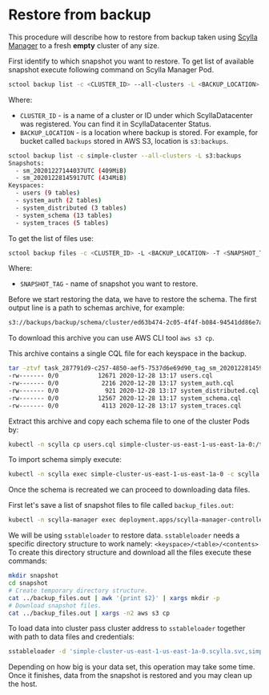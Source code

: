 # Restore from backup

This procedure will describe how to restore from backup taken using [Scylla Manager](../manager.md) to a fresh **empty** cluster of any size.

First identify to which snapshot you want to restore. To get list of available snapshot execute following command on Scylla Manager Pod.
```bash
sctool backup list -c <CLUSTER_ID> --all-clusters -L <BACKUP_LOCATION>
```

Where:
* `CLUSTER_ID` - is a name of a cluster or ID under which ScyllaDatacenter was registered. You can find it in ScyllaDatacenter Status.
* `BACKUP_LOCATION` - is a location where backup is stored. For example, for bucket called `backups` stored in AWS S3, location is `s3:backups`.

```bash
sctool backup list -c simple-cluster --all-clusters -L s3:backups
Snapshots:
  - sm_20201227144037UTC (409MiB)
  - sm_20201228145917UTC (434MiB)
Keyspaces:
  - users (9 tables)
  - system_auth (2 tables)
  - system_distributed (3 tables)
  - system_schema (13 tables)
  - system_traces (5 tables)
```

To get the list of files use:

```bash
sctool backup files -c <CLUSTER_ID> -L <BACKUP_LOCATION> -T <SNAPSHOT_TAG>
```

Where:
* `SNAPSHOT_TAG` - name of snapshot you want to restore.

Before we start restoring the data, we have to restore the schema.
The first output line is a path to schemas archive, for example:
```bash
s3://backups/backup/schema/cluster/ed63b474-2c05-4f4f-b084-94541dd86e7a/task_287791d9-c257-4850-aef5-7537d6e69d90_tag_sm_20201228145917UTC_schema.tar.gz      ./
```

To download this archive you can use AWS CLI tool `aws s3 cp`.

This archive contains a single CQL file for each keyspace in the backup.
```bash
tar -ztvf task_287791d9-c257-4850-aef5-7537d6e69d90_tag_sm_20201228145917UTC_schema.tar.gz
-rw------- 0/0           12671 2020-12-28 13:17 users.cql
-rw------- 0/0            2216 2020-12-28 13:17 system_auth.cql
-rw------- 0/0             921 2020-12-28 13:17 system_distributed.cql
-rw------- 0/0           12567 2020-12-28 13:17 system_schema.cql
-rw------- 0/0            4113 2020-12-28 13:17 system_traces.cql
```

Extract this archive and copy each schema file to one of the cluster Pods by:
```bash
kubectl -n scylla cp users.cql simple-cluster-us-east-1-us-east-1a-0:/tmp/users.cql -c scylla
```

To import schema simply execute:
```bash
kubectl -n scylla exec simple-cluster-us-east-1-us-east-1a-0 -c scylla -- cqlsh -f /tmp/users.cql
```

Once the schema is recreated we can proceed to downloading data files.

First let's save a list of snapshot files to file called `backup_files.out`:

```bash
kubectl -n scylla-manager exec deployment.apps/scylla-manager-controller -- sctool backup files -c simple-cluster -L s3:backups -T sm_20201228145917UTC > backup_files.out
```

We will be using `sstableloader` to restore data. `sstableloader` needs a specific directory structure to work namely: `<keyspace>/<table>/<contents>`
To create this directory structure and download all the files execute these commands:
```bash
mkdir snapshot
cd snapshot
# Create temporary directory structure.
cat ../backup_files.out | awk '{print $2}' | xargs mkdir -p
# Download snapshot files.
cat ../backup_files.out | xargs -n2 aws s3 cp
```

To load data into cluster pass cluster address to `sstableloader` together with path to data files and credentials:
```bash
sstableloader -d 'simple-cluster-us-east-1-us-east-1a-0.scylla.svc,simple-cluster-us-east-1-us-east-1a-1.scylla.svc,simple-cluster-us-east-1-us-east-1a-2.scylla.svc' ./users/data_0 --username scylla --password <password>
```

Depending on how big is your data set, this operation may take some time.
Once it finishes, data from the snapshot is restored and you may clean up the host.
